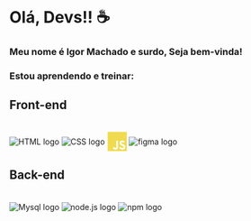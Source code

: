 # Olá, Devs!! ☕
### Meu nome é Igor Machado e surdo, Seja bem-vinda!
### Estou aprendendo e treinar:
## Front-end
<div style="display: inline_block"><br>
  <img align="center" alt="HTML logo" height="35" width="35" src="https://github.com/Igormachado90/Igormachado90/assets/117872151/eafb3f92-7800-408a-9466-9199c1573b41">
  <img align="center" alt="CSS logo" height="35" width="35" src="https://github.com/Igormachado90/Igormachado90/assets/117872151/41cdf314-77a5-4d12-b099-355de0fbfc1e">
  <img align="center" alt="Js logo" height="35" width="35" src="https://raw.githubusercontent.com/devicons/devicon/master/icons/javascript/javascript-plain.svg">  
  <img align="center" alt="figma logo" height="35" width="35" src="https://github.com/Igormachado90/Igormachado90/assets/117872151/0651469e-9e16-4bc0-821a-66606646a06e">  
  

 </div>

## Back-end
<div style="display: inline_block"><br>  
  <img align="center" alt="Mysql logo" height="35" width="35" src="https://github.com/Igormachado90/Igormachado90/assets/117872151/f7aca222-e717-4ee3-a704-f4fde0a7384f">  
  <img align="center" alt="node.js logo" height="35" width="35" src="https://github.com/Igormachado90/Igormachado90/assets/117872151/c27230fe-7608-438c-8a7e-35d50b08d40b">  
  <img align="center" alt="npm logo" height="35" width="35" src="https://github.com/Igormachado90/Igormachado90/assets/117872151/33e04f55-46ce-4660-8aaf-988305bd9610">  
 </div>







<!--
**Igormachado90/Igormachado90** is a ✨ _special_ ✨ repository because its `README.md` (this file) appears on your GitHub profile.

Here are some ideas to get you started:

- 🔭 I’m currently working on ...
- 🌱 I’m currently learning ...
- 👯 I’m looking to collaborate on ...
- 🤔 I’m looking for help with ...
- 💬 Ask me about ...
- 📫 How to reach me: ...
- 😄 Pronouns: ...
- ⚡ Fun fact: ...
-->
